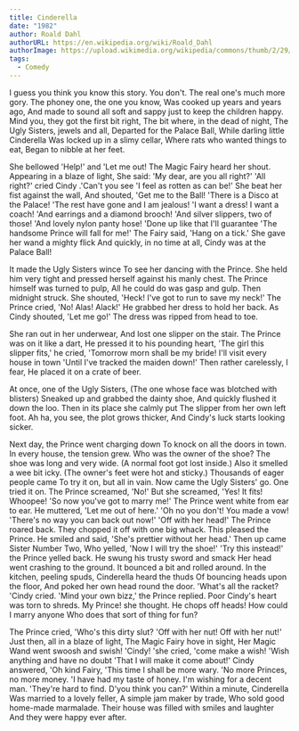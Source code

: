 ```yaml
---
title: Cinderella
date: "1982"
author: Roald Dahl
authorURL: https://en.wikipedia.org/wiki/Roald_Dahl
authorImage: https://upload.wikimedia.org/wikipedia/commons/thumb/2/29/Roald_Dahl.jpg/330px-Roald_Dahl.jpg
tags:
  - Comedy
---
```


I guess you think you know this story.
You don't. The real one's much more gory.
The phoney one, the one you know,
Was cooked up years and years ago,
And made to sound all soft and sappy
just to keep the children happy.
Mind you, they got the first bit right,
The bit where, in the dead of night,
The Ugly Sisters, jewels and all,
Departed for the Palace Ball,
While darling little Cinderella
Was locked up in a slimy cellar,
Where rats who wanted things to eat,
Began to nibble at her feet.

She bellowed 'Help!' and 'Let me out!
The Magic Fairy heard her shout.
Appearing in a blaze of light,
She said: 'My dear, are you all right?'
'All right?' cried Cindy .'Can't you see
'I feel as rotten as can be!'
She beat her fist against the wall,
And shouted, 'Get me to the Ball!
'There is a Disco at the Palace!
'The rest have gone and I am jealous!
'I want a dress! I want a coach!
'And earrings and a diamond brooch!
'And silver slippers, two of those!
'And lovely nylon panty hose!
'Done up like that I'll guarantee
'The handsome Prince will fall for me!'
The Fairy said, 'Hang on a tick.'
She gave her wand a mighty flick
And quickly, in no time at all,
Cindy was at the Palace Ball!

It made the Ugly Sisters wince
To see her dancing with the Prince.
She held him very tight and pressed
herself against his manly chest.
The Prince himself was turned to pulp,
All he could do was gasp and gulp.
Then midnight struck. She shouted, 'Heck!
I've got to run to save my neck!'
The Prince cried, 'No! Alas! Alack!'
He grabbed her dress to hold her back.
As Cindy shouted, 'Let me go!'
The dress was ripped from head to toe.

She ran out in her underwear,
And lost one slipper on the stair.
The Prince was on it like a dart,
He pressed it to his pounding heart,
'The girl this slipper fits,' he cried,
'Tomorrow morn shall be my bride!
I'll visit every house in town
'Until I've tracked the maiden down!'
Then rather carelessly, I fear,
He placed it on a crate of beer.

At once, one of the Ugly Sisters,
(The one whose face was blotched with blisters)
Sneaked up and grabbed the dainty shoe,
And quickly flushed it down the loo.
Then in its place she calmly put
The slipper from her own left foot.
Ah ha, you see, the plot grows thicker,
And Cindy's luck starts looking sicker.

Next day, the Prince went charging down
To knock on all the doors in town.
In every house, the tension grew.
Who was the owner of the shoe?
The shoe was long and very wide.
(A normal foot got lost inside.)
Also it smelled a wee bit icky.
(The owner's feet were hot and sticky.)
Thousands of eager people came
To try it on, but all in vain.
Now came the Ugly Sisters' go.
One tried it on. The Prince screamed, 'No!'
But she screamed, 'Yes! It fits! Whoopee!
'So now you've got to marry me!'
The Prince went white from ear to ear.
He muttered, 'Let me out of here.'
'Oh no you don't! You made a vow!
'There's no way you can back out now!'
'Off with her head!' The Prince roared back.
They chopped it off with one big whack.
This pleased the Prince. He smiled and said,
'She's prettier without her head.'
Then up came Sister Number Two,
Who yelled, 'Now I will try the shoe!'
'Try this instead!' the Prince yelled back.
He swung his trusty sword and smack
Her head went crashing to the ground.
It bounced a bit and rolled around.
In the kitchen, peeling spuds,
Cinderella heard the thuds
Of bouncing heads upon the floor,
And poked her own head round the door.
'What's all the racket? 'Cindy cried.
'Mind your own bizz,' the Prince replied.
Poor Cindy's heart was torn to shreds.
My Prince! she thought. He chops off heads!
How could I marry anyone
Who does that sort of thing for fun?

The Prince cried, 'Who's this dirty slut?
'Off with her nut! Off with her nut!'
Just then, all in a blaze of light,
The Magic Fairy hove in sight,
Her Magic Wand went swoosh and swish!
'Cindy! 'she cried, 'come make a wish!
'Wish anything and have no doubt
'That I will make it come about!'
Cindy answered, 'Oh kind Fairy,
'This time I shall be more wary.
'No more Princes, no more money.
'I have had my taste of honey.
I'm wishing for a decent man.
'They're hard to find. D'you think you can?'
Within a minute, Cinderella
Was married to a lovely feller,
A simple jam maker by trade,
Who sold good home-made marmalade.
Their house was filled with smiles and laughter
And they were happy ever after.
